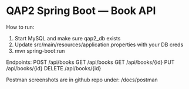# QAP2 Spring Boot — Book API

How to run:
1) Start MySQL and make sure qap2_db exists
2) Update src/main/resources/application.properties with your DB creds
3) mvn spring-boot:run

Endpoints:
POST /api/books
GET  /api/books
GET  /api/books/{id}
PUT  /api/books/{id}
DELETE /api/books/{id}

Postman screenshots are in github repo under: /docs/postman
